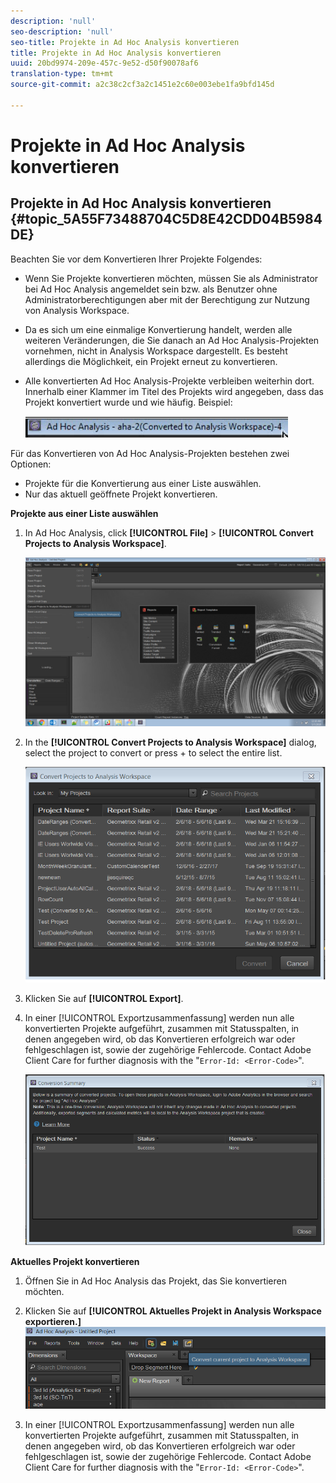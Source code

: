 ```yaml
---
description: 'null'
seo-description: 'null'
seo-title: Projekte in Ad Hoc Analysis konvertieren
title: Projekte in Ad Hoc Analysis konvertieren
uuid: 20bd9974-209e-457c-9e52-d50f90078af6
translation-type: tm+mt
source-git-commit: a2c38c2cf3a2c1451e2c60e003ebe1fa9bfd145d

---
```



# Projekte in Ad Hoc Analysis konvertieren

## Projekte in Ad Hoc Analysis konvertieren {#topic_5A55F73488704C5D8E42CDD04B5984DE}

Beachten Sie vor dem Konvertieren Ihrer Projekte Folgendes:

* Wenn Sie Projekte konvertieren möchten, müssen Sie als Administrator bei Ad Hoc Analysis angemeldet sein bzw. als Benutzer ohne Administratorberechtigungen aber mit der Berechtigung zur Nutzung von Analysis Workspace.
* Da es sich um eine einmalige Konvertierung handelt, werden alle weiteren Veränderungen, die Sie danach an Ad Hoc Analysis-Projekten vornehmen, nicht in Analysis Workspace dargestellt. Es besteht allerdings die Möglichkeit, ein Projekt erneut zu konvertieren.
* Alle konvertierten Ad Hoc Analysis-Projekte verbleiben weiterhin dort. Innerhalb einer Klammer im Titel des Projekts wird angegeben, dass das Projekt konvertiert wurde und wie häufig. Beispiel:

   ![](assets/aha_title_converted.png)

Für das Konvertieren von Ad Hoc Analysis-Projekten bestehen zwei Optionen:

* Projekte für die Konvertierung aus einer Liste auswählen.
* Nur das aktuell geöffnete Projekt konvertieren.

**Projekte aus einer Liste auswählen**

1. In Ad Hoc Analysis, click **[!UICONTROL File]** &gt; **[!UICONTROL Convert Projects to Analysis Workspace]**.

   ![](assets/aha2aw_convert.png)

1. In the **[!UICONTROL Convert Projects to Analysis Workspace]** dialog, select the project to convert or press  +  to select the entire list.

   ![](assets/aha2aw_projects.png)

1. Klicken Sie auf **[!UICONTROL Export]**.
1. In einer [!UICONTROL Exportzusammenfassung] werden nun alle konvertierten Projekte aufgeführt, zusammen mit Statusspalten, in denen angegeben wird, ob das Konvertieren erfolgreich war oder fehlgeschlagen ist, sowie der zugehörige Fehlercode. Contact Adobe Client Care for further diagnosis with the "`Error-Id: <Error-Code>`".

   ![](assets/export_summary.png)

**Aktuelles Projekt konvertieren**

1. Öffnen Sie in Ad Hoc Analysis das Projekt, das Sie konvertieren möchten.
1. Klicken Sie auf **[!UICONTROL Aktuelles Projekt in Analysis Workspace exportieren.]** ![](assets/export_current.png)

1. In einer [!UICONTROL Exportzusammenfassung] werden nun alle konvertierten Projekte aufgeführt, zusammen mit Statusspalten, in denen angegeben wird, ob das Konvertieren erfolgreich war oder fehlgeschlagen ist, sowie der zugehörige Fehlercode. Contact Adobe Client Care for further diagnosis with the "`Error-Id: <Error-Code>`".
